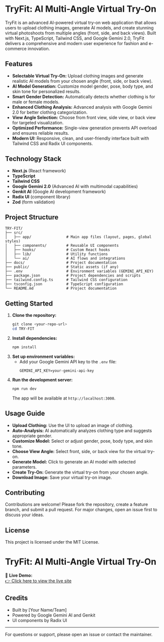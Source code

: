 # TryFit: AI Multi-Angle Virtual Try-On

TryFit is an advanced AI-powered virtual try-on web application that allows users to upload clothing images, generate AI models, and create stunning virtual photoshoots from multiple angles (front, side, and back views). Built with Next.js, TypeScript, Tailwind CSS, and Google Gemini 2.0, TryFit delivers a comprehensive and modern user experience for fashion and e-commerce innovation.

## Features
- **Selectable Virtual Try-On:** Upload clothing images and generate realistic AI models from your chosen angle (front, side, or back view).
- **AI Model Generation:** Customize model gender, pose, body type, and skin tone for personalized results.
- **Smart Gender Detection:** Automatically detects whether clothing is for male or female models.
- **Enhanced Clothing Analysis:** Advanced analysis with Google Gemini 2.0 for better clothing categorization.
- **View Angle Selection:** Choose from front view, side view, or back view for targeted visualization.
- **Optimized Performance:** Single-view generation prevents API overload and ensures reliable results.
- **Modern UI:** Responsive, clean, and user-friendly interface built with Tailwind CSS and Radix UI components.

## Technology Stack
- **Next.js** (React framework)
- **TypeScript**
- **Tailwind CSS**
- **Google Gemini 2.0** (Advanced AI with multimodal capabilities)
- **Genkit AI** (Google AI development framework)
- **Radix UI** (component library)
- **Zod** (form validation)

## Project Structure
```
TRY-FIT/
├── src/
│   ├── app/                # Main app files (layout, pages, global styles)
│   ├── components/         # Reusable UI components
│   ├── hooks/              # Custom React hooks
│   ├── lib/                # Utility functions
│   └── ai/                 # AI flows and integrations
├── docs/                   # Project documentation
├── public/                 # Static assets (if any)
├── .env                    # Environment variables (GEMINI_API_KEY)
├── package.json            # Project dependencies and scripts
├── tailwind.config.ts      # Tailwind CSS configuration
├── tsconfig.json           # TypeScript configuration
└── README.md               # Project documentation
```

## Getting Started
1. **Clone the repository:**
   ```powershell
   git clone <your-repo-url>
   cd TRY-FIT
   ```
2. **Install dependencies:**
   ```powershell
   npm install
   ```
3. **Set up environment variables:**
   - Add your Google Gemini API key to the `.env` file:
     ```env
     GEMINI_API_KEY=your-gemini-api-key
     ```
4. **Run the development server:**
   ```powershell
   npm run dev
   ```
   The app will be available at `http://localhost:3000`.

## Usage Guide
- **Upload Clothing:** Use the UI to upload an image of clothing.
- **Auto-Analysis:** AI automatically analyzes clothing type and suggests appropriate gender.
- **Customize Model:** Select or adjust gender, pose, body type, and skin tone.
- **Choose View Angle:** Select front, side, or back view for the virtual try-on.
- **Generate Model:** Click to generate an AI model with selected parameters.
- **Create Try-On:** Generate the virtual try-on from your chosen angle.
- **Download Image:** Save your virtual try-on image.

## Contributing
Contributions are welcome! Please fork the repository, create a feature branch, and submit a pull request. For major changes, open an issue first to discuss your ideas.

## License
This project is licensed under the MIT License.


 # TryFit: AI Multi-Angle Virtual Try-On

🎯 **Live Demo:**  
[👉 Click here to view the live site](https://try-fit-main-git-main-mandhalasushanths-projects.vercel.app)



## Credits
- Built by [Your Name/Team]
- Powered by Google Gemini AI and Genkit
- UI components by Radix UI

---
For questions or support, please open an issue or contact the maintainer.
